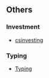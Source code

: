 ## Others

### Investment

- [csinvesting](http://csinvesting.org/)


### Typing

- [Typing](https://www.typing.com/)
